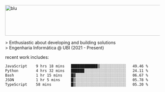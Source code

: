 
<img width="1415" height="100" alt="blu" src="https://github.com/rdsilva01/rdsilva01/assets/101207588/deb060e5-d035-4f09-b511-e3f50605b207">

\> Enthusiastic about developing and building solutions <br>
\> Engenharia Informática @ UBI (2021 - Present)

<!-- <a href="https://www.rodrigosilva.live/">personal website</a> 🏁 -->

<!-- ![](https://komarev.com/ghpvc/?username=rdsilva01) -->

recent work includes:
<!--START_SECTION:waka-->

```txt
JavaScript    9 hrs 18 mins   ████████████▒░░░░░░░░░░░░   49.46 %
Python        4 hrs 32 mins   ██████░░░░░░░░░░░░░░░░░░░   24.11 %
Bash          1 hr 15 mins    █▓░░░░░░░░░░░░░░░░░░░░░░░   06.67 %
JSON          1 hr 5 mins     █▒░░░░░░░░░░░░░░░░░░░░░░░   05.78 %
TypeScript    58 mins         █▒░░░░░░░░░░░░░░░░░░░░░░░   05.20 %
```

<!--END_SECTION:waka-->

